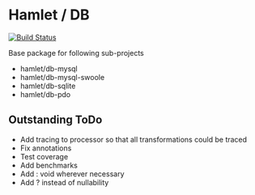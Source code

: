 Hamlet / DB
===

[![Build Status](https://travis-ci.org/hamlet-framework/db.svg)](https://travis-ci.org/hamlet-framework/db)

Base package for following sub-projects

- hamlet/db-mysql
- hamlet/db-mysql-swoole
- hamlet/db-sqlite
- hamlet/db-pdo

## Outstanding ToDo

- Add tracing to processor so that all transformations could be traced
- Fix annotations
- Test coverage
- Add benchmarks
- Add : void wherever necessary
- Add ? instead of nullability
